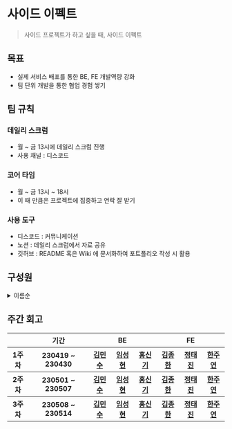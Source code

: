 # 사이드 이펙트
> 사이드 프로젝트가 하고 싶을 때, 사이드 이펙트

## 목표
- 실제 서비스 배포를 통한 BE, FE 개발역량 강화
- 팀 단위 개발을 통한 협업 경험 쌓기

## 팀 규칙
### 데일리 스크럼
- 월 ~ 금 13시에 데일리 스크럼 진행
- 사용 채널 : 디스코드
### 코어 타임
- 월 ~ 금 13시 ~ 18시
- 이 때 만큼은 프로젝트에 집중하고 연락 잘 받기
### 사용 도구
- 디스코드 : 커뮤니케이션
- 노션 : 데일리 스크럼에서 자료 공유
- 깃허브 : README 혹은 Wiki 에 문서화하여 포트폴리오 작성 시 활용

## 구성원

<details>
	<summary>이름순</summary>

<table>
	<tbody>
		<tr>
			<th rowspan="2">BE 개발</th>
			<th><img width="150px" src="https://github.com/xjfcnfw3.png" alt="김민수"/></th>
			<th><img width="150px" src="https://github.com/sksrpf1126.png" alt="임성현"/></th>
			<th><img width="150px" src="https://github.com/tlsrl6427.png" alt="홍신기"/></th>
		</tr>
		<tr>
			<th><a href="https://github.com/xjfcnfw3" target="_blank">김민수</a></th>
			<th><a href="https://github.com/sksrpf1126" target="_blank">임성현</a></th>
			<th><a href="https://github.com/tlsrl6427" target="_blank">홍신기</a></th>
		</tr>
		<tr>
			<th rowspan="2">FE 개발</th>
			<th><img width="150px" src="https://github.com/jong-k.png" alt="김종한"/></th>
			<th><img width="150px" src="https://github.com/taejinii.png" alt="정태진"/></th>
			<th><img width="150px" src="https://github.com/ju-ju2.png" alt="한주연"/></th>
		</tr>		
		<tr>
			<th><a href="https://github.com/jong-k" target="_blank">김종한</a></th>
			<th><a href="https://github.com/taejinii" target="_blank">정태진</a></th>
			<th><a href="https://github.com/ju-ju2" target="_blank">한주연</a></th>
		</tr>	
	</tbody>
</table>

</details>

## 주간 회고

<table>
	<tbody>
		<tr>
			<th></th>
			<th>기간</th>
			<th colspan="3">BE</th>
			<th colspan="3">FE</th>
		</tr>
		<tr>
			<th>1주차</th>
			<th>230419 ~ 230430</th>
			<th><a href="https://github.com/Side-Effect-Team/.github/blob/main/%ED%9A%8C%EA%B3%A0/%EA%B9%80%EB%AF%BC%EC%88%98.md" target=_blank>김민수</a></th>
			<th><a href="https://github.com/Side-Effect-Team/.github/blob/main/%ED%9A%8C%EA%B3%A0/%EC%9E%84%EC%84%B1%ED%98%84.md" target=_blank>임성현</a></th>
			<th><a href="https://github.com/Side-Effect-Team/.github/blob/main/%ED%9A%8C%EA%B3%A0/%ED%99%8D%EC%8B%A0%EA%B8%B0.md" target=_blank>홍신기</a></th>
			<th><a href="https://github.com/Side-Effect-Team/.github/blob/main/%ED%9A%8C%EA%B3%A0/%EA%B9%80%EC%A2%85%ED%95%9C.md" target=_blank>김종한</a></th>
			<th><a href="https://github.com/Side-Effect-Team/.github/blob/main/%ED%9A%8C%EA%B3%A0/%EC%A0%95%ED%83%9C%EC%A7%84.md" target=_blank>정태진</a></th>
			<th><a href="https://github.com/Side-Effect-Team/.github/blob/main/%ED%9A%8C%EA%B3%A0/%ED%95%9C%EC%A3%BC%EC%97%B0.md" target=_blank>한주연</a></th>
		</tr>
		<tr>
			<th>2주차</th>
			<th>230501 ~ 230507</th>
			<th><a href="https://github.com/Side-Effect-Team/.github/blob/main/%ED%9A%8C%EA%B3%A0/%EA%B9%80%EB%AF%BC%EC%88%98.md" target=_blank>김민수</a></th>
			<th><a href="https://github.com/Side-Effect-Team/.github/blob/main/%ED%9A%8C%EA%B3%A0/%EC%9E%84%EC%84%B1%ED%98%84.md" target=_blank>임성현</a></th>
			<th><a href="https://github.com/Side-Effect-Team/.github/blob/main/%ED%9A%8C%EA%B3%A0/%ED%99%8D%EC%8B%A0%EA%B8%B0.md" target=_blank>홍신기</a></th>
			<th><a href="https://github.com/Side-Effect-Team/.github/blob/main/%ED%9A%8C%EA%B3%A0/%EA%B9%80%EC%A2%85%ED%95%9C.md" target=_blank>김종한</a></th>
			<th><a href="https://github.com/Side-Effect-Team/.github/blob/main/%ED%9A%8C%EA%B3%A0/%EC%A0%95%ED%83%9C%EC%A7%84.md" target=_blank>정태진</a></th>
			<th><a href="https://github.com/Side-Effect-Team/.github/blob/main/%ED%9A%8C%EA%B3%A0/%ED%95%9C%EC%A3%BC%EC%97%B0.md" target=_blank>한주연</a></th>
		</tr>
		<tr>
			<th>3주차</th>
			<th>230508 ~ 230514</th>
			<th><a href="https://github.com/Side-Effect-Team/.github/blob/main/%ED%9A%8C%EA%B3%A0/%EA%B9%80%EB%AF%BC%EC%88%98.md" target=_blank>김민수</a></th>
			<th><a href="https://github.com/Side-Effect-Team/.github/blob/main/%ED%9A%8C%EA%B3%A0/%EC%9E%84%EC%84%B1%ED%98%84.md" target=_blank>임성현</a></th>
			<th><a href="https://github.com/Side-Effect-Team/.github/blob/main/%ED%9A%8C%EA%B3%A0/%ED%99%8D%EC%8B%A0%EA%B8%B0.md" target=_blank>홍신기</a></th>
			<th><a href="https://github.com/Side-Effect-Team/.github/blob/main/%ED%9A%8C%EA%B3%A0/%EA%B9%80%EC%A2%85%ED%95%9C.md" target=_blank>김종한</a></th>
			<th><a href="https://github.com/Side-Effect-Team/.github/blob/main/%ED%9A%8C%EA%B3%A0/%EC%A0%95%ED%83%9C%EC%A7%84.md" target=_blank>정태진</a></th>
			<th><a href="https://github.com/Side-Effect-Team/.github/blob/main/%ED%9A%8C%EA%B3%A0/%ED%95%9C%EC%A3%BC%EC%97%B0.md" target=_blank>한주연</a></th>
		</tr>
	</tbody>
</table>